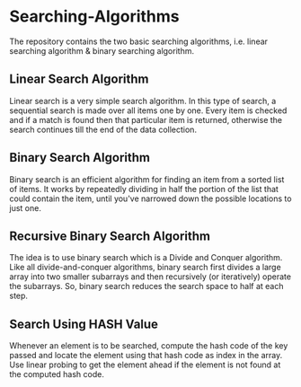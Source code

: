 # Searching-Algorithms
The repository contains the two basic searching algorithms, i.e. linear searching algorithm &amp; binary searching algorithm.

## Linear Search Algorithm

Linear search is a very simple search algorithm. In this type of search, a sequential search is made over all items one by one. Every item is checked and if a match is found then that particular item is returned, otherwise the search continues till the end of the data collection.

## Binary Search Algorithm

Binary search is an efficient algorithm for finding an item from a sorted list of items. It works by repeatedly dividing in half the portion of the list that could contain the item, until you've narrowed down the possible locations to just one.

## Recursive Binary Search Algorithm

The idea is to use binary search which is a Divide and Conquer algorithm. Like all divide-and-conquer algorithms, binary search first divides a large array into two smaller subarrays and then recursively (or iteratively) operate the subarrays. So, binary search reduces the search space to half at each step.

## Search Using HASH Value

  Whenever an element is to be searched, compute the hash code of the key passed and locate the element using that hash code as index in the array. Use linear    probing to get the element ahead if the element is not found at the computed hash code.
